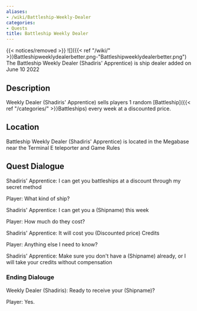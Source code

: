 ```yaml
---
aliases:
- /wiki/Battleship-Weekly-Dealer
categories:
- Quests
title: Battleship Weekly Dealer
---
```


{{< notices/removed >}} ![]({{< ref "/wiki/" >}}Battleshipweeklydealerbetter.png-"Battleshipweeklydealerbetter.png") The Battleship Weekly Dealer (Shadiris' Apprentice) is ship dealer added on June 10 2022

## Description

Weekly Dealer (Shadiris' Apprentice) sells players 1 random [Battleship]({{< ref "/categories/" >}}Battleships) every week at a discounted price.

## Location

Battleship Weekly Dealer (Shadiris' Apprentice) is located in the Megabase near the Terminal E teleporter and Game Rules

## Quest Dialogue 

Shadiris' Apprentice: I can get you battleships at a discount through my secret method

Player: What kind of ship?

Shadiris' Apprentice: I can get you a (Shipname) this week

Player: How much do they cost?

Shadiris' Apprentice: It will cost you (Discounted price) Credits

Player: Anything else I need to know?

Shadiris' Apprentice: Make sure you don't have a (Shipname) already, or I will take your credits without compensation

### Ending Dialouge 

Weekly Dealer (Shadiris): Ready to receive your (Shipname)?

Player: Yes.